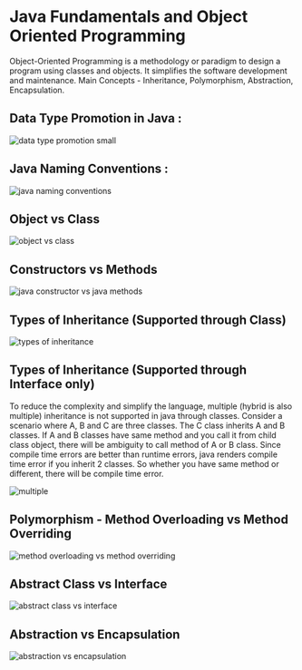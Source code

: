 # Java Fundamentals and Object Oriented Programming

Object-Oriented Programming is a methodology or paradigm to design a program using classes and objects. It simplifies the software development and maintenance. Main Concepts - Inheritance, Polymorphism, Abstraction, Encapsulation.

## Data Type Promotion in Java :

![data type promotion small](https://user-images.githubusercontent.com/2780145/34228209-f6d50f78-e5f5-11e7-889a-f961742b8bd7.png)

## Java Naming Conventions :

![java naming conventions](https://user-images.githubusercontent.com/2780145/34084497-913ac9a0-e3a7-11e7-8eb9-5a733a330ea6.png)

## Object vs Class

![object vs class](https://user-images.githubusercontent.com/2780145/34218964-c7c7420c-e5d5-11e7-9afd-b342b3562de3.png)

## Constructors vs Methods

![java constructor vs java methods](https://user-images.githubusercontent.com/2780145/34219395-0e9f367a-e5d7-11e7-8032-51c8a6e8f12d.png)

## Types of Inheritance (Supported through Class)

![types of inheritance](https://user-images.githubusercontent.com/2780145/34169728-542d8684-e50e-11e7-82a1-7b2b1d37f73a.jpg)

## Types of Inheritance (Supported through Interface only)

To reduce the complexity and simplify the language, multiple (hybrid is also multiple) inheritance is not supported in java through classes. Consider a scenario where A, B and C are three classes. The C class inherits A and B classes. If A and B classes have same method and you call it from child class object, there will be ambiguity to call method of A or B class. Since compile time errors are better than runtime errors, java renders compile time error if you inherit 2 classes. So whether you have same method or different, there will be compile time error.

![multiple](https://user-images.githubusercontent.com/2780145/34169841-c1c4ad6c-e50e-11e7-90df-fdb2f63ae9b5.jpg)

## Polymorphism - Method Overloading vs Method Overriding

![method overloading vs method overriding](https://user-images.githubusercontent.com/2780145/34219473-4b0ea5fa-e5d7-11e7-942c-12c7493b282d.png)

## Abstract Class vs Interface

![abstract class vs interface](https://user-images.githubusercontent.com/2780145/34228145-a8899456-e5f5-11e7-9700-3da10a91ee83.png)

## Abstraction vs Encapsulation

![abstraction vs encapsulation](https://user-images.githubusercontent.com/2780145/34227453-24176ed4-e5f3-11e7-8361-b006727fd273.png)
